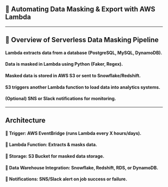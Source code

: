 ## 🚀 Automating Data Masking & Export with AWS Lambda
---
## 📌 Overview of Serverless Data Masking Pipeline
#### Lambda extracts data from a database (PostgreSQL, MySQL, DynamoDB).
#### Data is masked in Lambda using Python (Faker, Regex).
#### Masked data is stored in AWS S3 or sent to Snowflake/Redshift.
#### S3 triggers another Lambda function to load data into analytics systems.
#### (Optional) SNS or Slack notifications for monitoring.
---
##  Architecture
#### 🔹 Trigger: AWS EventBridge (runs Lambda every X hours/days).
#### 🔹 Lambda Function: Extracts & masks data.
#### 🔹 Storage: S3 Bucket for masked data storage.
#### 🔹 Data Warehouse Integration: Snowflake, Redshift, RDS, or DynamoDB.
#### 🔹 Notifications: SNS/Slack alert on job success or failure.
